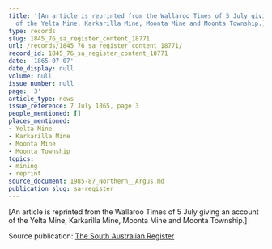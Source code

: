 ```yaml
---
title: '[An article is reprinted from the Wallaroo Times of 5 July giving an account
  of the Yelta Mine, Karkarilla Mine, Moonta Mine and Moonta Township.]'
type: records
slug: 1845_76_sa_register_content_18771
url: /records/1845_76_sa_register_content_18771/
record_id: 1845_76_sa_register_content_18771
date: '1865-07-07'
date_display: null
volume: null
issue_number: null
page: '3'
article_type: news
issue_reference: 7 July 1865, page 3
people_mentioned: []
places_mentioned:
- Yelta Mine
- Karkarilla Mine
- Moonta Mine
- Moonta Township
topics:
- mining
- reprint
source_document: 1985-87_Northern__Argus.md
publication_slug: sa-register
---
```


[An article is reprinted from the Wallaroo Times of 5 July giving an account of the Yelta Mine, Karkarilla Mine, Moonta Mine and Moonta Township.]

Source publication: [The South Australian Register](/publications/sa-register/)
